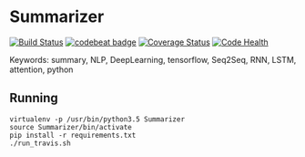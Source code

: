 # Summarizer
[![Build Status](https://travis-ci.org/SebastienBoisard/Summarizer.svg?branch=master)](https://travis-ci.org/SebastienBoisard/Summarizer)
[![codebeat badge](https://codebeat.co/badges/41521e34-a07d-4df9-92d7-db182b50ae49)](https://codebeat.co/projects/github-com-sebastienboisard-summarizer-master)
[![Coverage Status](https://coveralls.io/repos/github/SebastienBoisard/Summarizer/badge.svg?branch=master)](https://coveralls.io/github/SebastienBoisard/Summarizer?branch=master)
[![Code Health](https://landscape.io/github/SebastienBoisard/Summarizer/master/landscape.svg?style=flat)](https://landscape.io/github/SebastienBoisard/Summarizer/master)


Keywords: summary, NLP, DeepLearning, tensorflow, Seq2Seq, RNN, LSTM, attention, python

## Running

```
virtualenv -p /usr/bin/python3.5 Summarizer
source Summarizer/bin/activate
pip install -r requirements.txt
./run_travis.sh
```
